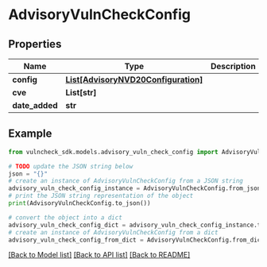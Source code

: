 # AdvisoryVulnCheckConfig


## Properties

Name | Type | Description | Notes
------------ | ------------- | ------------- | -------------
**config** | [**List[AdvisoryNVD20Configuration]**](AdvisoryNVD20Configuration.md) |  | [optional] 
**cve** | **List[str]** |  | [optional] 
**date_added** | **str** |  | [optional] 

## Example

```python
from vulncheck_sdk.models.advisory_vuln_check_config import AdvisoryVulnCheckConfig

# TODO update the JSON string below
json = "{}"
# create an instance of AdvisoryVulnCheckConfig from a JSON string
advisory_vuln_check_config_instance = AdvisoryVulnCheckConfig.from_json(json)
# print the JSON string representation of the object
print(AdvisoryVulnCheckConfig.to_json())

# convert the object into a dict
advisory_vuln_check_config_dict = advisory_vuln_check_config_instance.to_dict()
# create an instance of AdvisoryVulnCheckConfig from a dict
advisory_vuln_check_config_from_dict = AdvisoryVulnCheckConfig.from_dict(advisory_vuln_check_config_dict)
```
[[Back to Model list]](../README.md#documentation-for-models) [[Back to API list]](../README.md#documentation-for-api-endpoints) [[Back to README]](../README.md)


